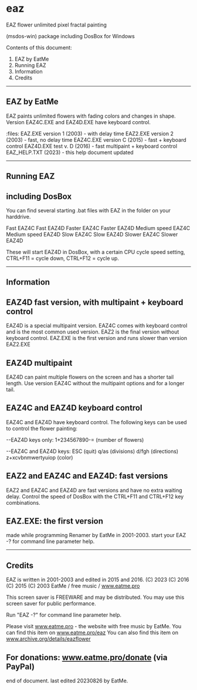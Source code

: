 # eaz
EAZ flower unlimited pixel fractal painting

(msdos-win) package including DosBox for Windows

Contents of this document:

1. EAZ by EatMe
2. Running EAZ
3. Information
4. Credits

-------------------------------------------------------------------------------------
EAZ by EatMe 
------------

EAZ paints unlimited flowers with fading colors and changes in shape. 
Version EAZ4C.EXE and EAZ4D.EXE have keyboard control.

:files:
EAZ.EXE 	version 1 (2003) - with delay time
EAZ2.EXE	version 2 (2003) - fast, no delay time
EAZ4C.EXE	version C (2015) - fast + keyboard control
EAZ4D.EXE	test v. D (2016) - fast multipaint + keyboard control
EAZ_HELP.TXT	          (2023) - this help document updated

-------------------------------------------------------------------------------------
Running EAZ
-----------

including DosBox
------------------------------
You can find several starting .bat files with EAZ in the folder on your harddrive.

Fast EAZ4C
Fast EAZ4D
Faster EAZ4C
Faster EAZ4D
Medium speed EAZ4C
Medium speed EAZ4D
Slow EAZ4C
Slow EAZ4D
Slower EAZ4C
Slower EAZ4D

These will start EAZ4D in DosBox,
with a certain CPU cycle speed setting, CTRL+F11 = cycle down, CTRL+F12 = cycle up.

-------------------------------------------------------------------------------------
Information
-----------

EAZ4D fast version, with multipaint + keyboard control
------------------------------------------------------
EAZ4D is a special multipaint version.
EAZ4C comes with keyboard control and is the most common used version.
EAZ2 is the final version without keyboard control.
EAZ.EXE is the first version and runs slower than version EAZ2.EXE

EAZ4D multipaint
----------------
EAZ4D can paint multiple flowers on the screen and has a shorter tail length.
Use version EAZ4C without the multipaint options and for a longer tail.

EAZ4C and EAZ4D keyboard control
--------------------------------
EAZ4C and EAZ4D have keyboard control.
The following keys can be used to control the flower painting:

--EAZ4D keys only:
1+234567890-= (number of flowers)

--EAZ4C and EAZ4D keys:
ESC (quit)
q/as (divisions)
d/fgh (directions)
z+xcvbnmwertyuiop (color)

EAZ2 and EAZ4C and EAZ4D: fast versions
---------------------------------------
EAZ2 and EAZ4C and EAZ4D are fast versions and have no extra waiting delay. 
Control the speed of DosBox with the CTRL+F11 and CTRL+F12 key combinations.

EAZ.EXE: the first version
--------------------------
made while programming Renamer by EatMe in 2001-2003.
start your EAZ -? for command line parameter help.

-------------------------------------------------------------------------------------
Credits
-------
EAZ is written in 2001-2003 and edited in 2015 and 2016.
(C) 2023 (C) 2016 (C) 2015 (C) 2003 EatMe / free music / www.eatme.pro 

This screen saver is FREEWARE and may be distributed.
You may use this screen saver for public performance.

Run "EAZ -?" for command line parameter help.

Please visit www.eatme.pro - the website with free music by EatMe.
You can find this item on www.eatme.pro/eaz 
You can also find this item on www.archive.org/details/eazflower 

For donations:
www.eatme.pro/donate (via PayPal)
-------------------------------------------------------------------------------------
end of document. last edited 20230826 by EatMe.
